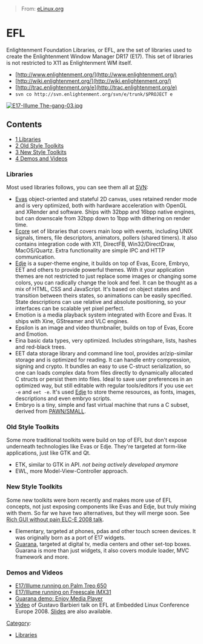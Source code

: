 > From: [eLinux.org](http://eLinux.org/EFL "http://eLinux.org/EFL")


# EFL



Enlightenment Foundation Libraries, or EFL, are the set of libraries
used to create the Enlightenment Window Manager DR17 (E17). This set of
libraries is not restricted to X11 as Enlightenment WM itself.

-   [http://www.enlightenment.org/](http://www.enlightenment.org/)
-   [http://wiki.enlightenment.org/](http://wiki.enlightenment.org/)
-   [http://trac.enlightenment.org/e](http://trac.enlightenment.org/e)
-   `svn co http://svn.enlightenment.org/svn/e/trunk/$PROJECT e`

[![E17-Illume
The-gang-03.jpg](http://eLinux.org/images/c/ca/E17-Illume_The-gang-03.jpg)](http://eLinux.org/File:E17-Illume_The-gang-03.jpg)

## Contents

-   [1 Libraries](#libraries)
-   [2 Old Style Toolkits](#old-style-toolkits)
-   [3 New Style Toolkits](#new-style-toolkits)
-   [4 Demos and Videos](#demos-and-videos)

### Libraries

Most used libraries follows, you can see them all at
[SVN](http://svn.enlightenment.org/svn/e/trunk/):

-   [Evas](http://eLinux.org/Evas "Evas") object-oriented and stateful 2D canvas, uses
    retained render mode and is very optimized, both with hardware
    acceleration with OpenGL and XRender and software. Ships with 32bpp
    and 16bpp native engines, but can downscale from 32bpp down to 1bpp
    with dithering on render time.
-   [Ecore](http://eLinux.org/Ecore "Ecore") set of libraries that covers main loop with
    events, including UNIX signals, timers, file descriptors, animators,
    pollers (shared timers). It also contains integration code with X11,
    DirectFB, Win32/DirectDraw, MacOS/Quartz. Extra functionality are
    simple IPC and HTTP communication.
-   [Edje](http://eLinux.org/Edje "Edje") is a super-theme engine, it builds on top of
    Evas, Ecore, Embryo, EET and others to provide powerful themes. With
    it your application themes are not restricted to just replace some
    images or changing some colors, you can radically change the look
    and feel. It can be thought as a mix of HTML, CSS and JavaScript.
    It's based on object states and transition between theirs states, so
    animations can be easily specified. State descriptions can use
    relative and absolute positioning, so your interfaces can be
    scalable yet pixel perfect.
-   Emotion is a media playback system integrated with Ecore and Evas.
    It ships with Xine, GStreamer and VLC engines.
-   Epsilon is an image and video thumbnailer, builds on top of Evas,
    Ecore and Emotion.
-   Eina basic data types, very optimized. Includes stringshare, lists,
    hashes and red-black trees.
-   EET data storage library and command line tool, provides
    ar/zip-similar storage and is optimized for reading. It can handle
    entry compression, signing and crypto. It bundles an easy to use
    C-struct serialization, so one can loads complex data from files
    directly to dynamically allocated C structs or persist them into
    files. Ideal to save user preferences in an optimized way, but still
    editable with regular tools/editors if you use `eet -e` and
    `eet -e`. It's used [Edje](http://eLinux.org/Edje "Edje") to store theme resources,
    as fonts, images, descriptions and even embryo scripts.
-   Embryo is a tiny, simple and fast virtual machine that runs a C
    subset, derived from
    [PAWN/SMALL](http://www.compuphase.com/pawn/pawn.htm).

### Old Style Toolkits

Some more traditional toolkits were build on top of EFL but don't expose
underneath technologies like Evas or Edje. They're targeted at form-like
applications, just like GTK and Qt.

-   ETK, similar to GTK in API. *not being actively developed anymore*
-   EWL, more Model-View-Controller approach.

### New Style Toolkits

Some new toolkits were born recently and makes more use of EFL concepts,
not just exposing components like Evas and Edje, but truly mixing with
them. So far we have two alternatives, but they will merge soon. See
[Rich GUI without pain ELC-E 2008
talk](http://palestras.gustavobarbieri.com.br/efl/elce2008/Rich_GUI_without_pain.pdf).

-   Elementary, targeted at phones, pdas and other touch screen devices.
    It was originally born as a port of E17 widgets.
-   [Guarana](http://profusion.mobi/node/10), targeted at digital tv,
    media centers and other set-top boxes. Guarana is more than just
    widgets, it also covers module loader, MVC framework and more.

### Demos and Videos

-   [E17/Illume running on Palm Treo
    650](http://www.rasterman.com/files/illume-treo-650.avi)
-   [E17/Illume running on Freescale
    iMX31](http://www.youtube.com/watch?v=HZ8TDywzL34)
-   [Guarana demo: Enjoy Media
    Player](http://www.youtube.com/watch?v=Xtf1nvNcNf8)
-   [Video](http://free-electrons.com/pub/video/2008/elce/elce2008-barbieri-rich-gui-without-pain.ogv)
    of Gustavo Barbieri talk on EFL at Embedded Linux Conference Europe
    2008.
    [Slides](http://tree.celinuxforum.org/CelfPubWiki/ELCEurope2008Presentations?action=AttachFile&do=get&target=Rich_GUI_without_pain.pdf)
    are also available.


[Category](http://eLinux.org/Special:Categories "Special:Categories"):

-   [Libraries](http://eLinux.org/Category:Libraries "Category:Libraries")

